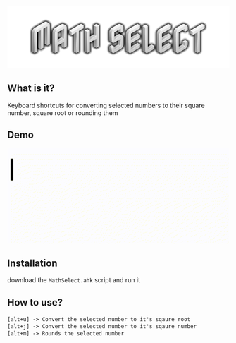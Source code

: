 <img src="https://raw.githubusercontent.com/Intedai/Math-Select/main/Demos%20and%20Images/MATH%20SELECT.png"/>

## What is it?
Keyboard shortcuts for converting selected numbers to their square number, square root or rounding them

## Demo
<img src="https://raw.githubusercontent.com/Intedai/Math-Select/main/Demos%20and%20Images/Demo.gif" />

## Installation
download the `MathSelect.ahk` script and run it

## How to use?
```
[alt+u] -> Convert the selected number to it's sqaure root
[alt+j] -> Convert the selected number to it's sqaure number
[alt+m] -> Rounds the selected number
